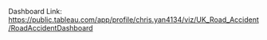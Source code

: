 Dashboard Link:
https://public.tableau.com/app/profile/chris.yan4134/viz/UK_Road_Accident/RoadAccidentDashboard

